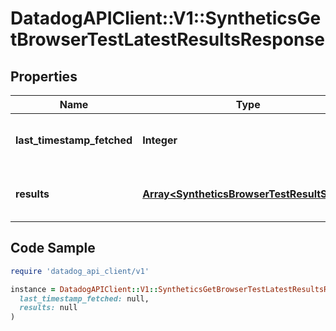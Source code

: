 # DatadogAPIClient::V1::SyntheticsGetBrowserTestLatestResultsResponse

## Properties

| Name | Type | Description | Notes |
| ---- | ---- | ----------- | ----- |
| **last_timestamp_fetched** | **Integer** | Timestamp of the latest browser test run. | [optional] |
| **results** | [**Array&lt;SyntheticsBrowserTestResultShort&gt;**](SyntheticsBrowserTestResultShort.md) | Result of the latest browser test run. | [optional] |

## Code Sample

```ruby
require 'datadog_api_client/v1'

instance = DatadogAPIClient::V1::SyntheticsGetBrowserTestLatestResultsResponse.new(
  last_timestamp_fetched: null,
  results: null
)
```

